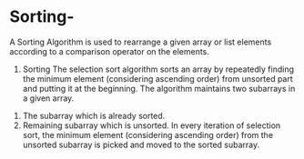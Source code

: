 # Sorting-
A Sorting Algorithm is used to rearrange a given array or list elements according to a comparison operator on the elements.

1. Sorting 
  The selection sort algorithm sorts an array by repeatedly finding the minimum element (considering ascending order) from unsorted part and putting it at the beginning. The algorithm maintains two subarrays in a given array.
  1) The subarray which is already sorted. 
  2) Remaining subarray which is unsorted.
  In every iteration of selection sort, the minimum element (considering ascending order) from the unsorted subarray is picked and moved to the sorted subarray. 

